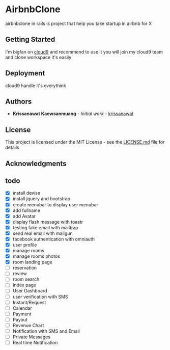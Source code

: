 # AirbnbClone 
airbnbclone in rails is project that help you take startup in airbnb for X 


## Getting Started


I'm bigfan on [cloud9](c9.io) and recommend to use it 
you will join my cloud9 team and clone workspace it's easily 


## Deployment

cloud9 handle it's everythink


## Authors

* **Krissanawat Kaewsanmuang** - *Initial work* - [krissanawat](https://github.com/krissanawat)


## License

This project is licensed under the MIT License - see the [LICENSE.md](LICENSE.md) file for details

## Acknowledgments

## todo 
- [X] install devise
- [X] install jquery and bootstrap
- [X] create menubar to display user menubar
- [X] add fullname 
- [X] add Avatar
- [X] display flash message with toastr
- [X] testing fake email with mailtrap
- [X] send real email with mailgun
- [X] facebook authentication with omniauth
- [X] user profile
- [X] manage rooms
- [X] manage rooms photos
- [X] room landing page
- [ ] reservation
- [ ] review 
- [ ] room search
- [ ] index page
- [ ] User Dashboard
- [ ] user verification with SMS
- [ ] Instant/Request 
- [ ] Calendar
- [ ] Payment
- [ ] Payout
- [ ] Revenue Chart
- [ ] Notification with SMS and Email
- [ ] Private Messages
- [ ] Real time Notification
